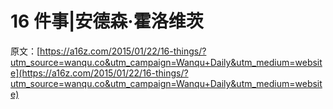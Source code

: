 # 16 件事|安德森·霍洛维茨

原文：[https://a16z.com/2015/01/22/16-things/?utm_source=wanqu.co&utm_campaign=Wanqu+Daily&utm_medium=website](https://a16z.com/2015/01/22/16-things/?utm_source=wanqu.co&utm_campaign=Wanqu+Daily&utm_medium=website)